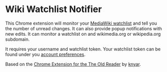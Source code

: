 Wiki Watchlist Notifier
=======================

This Chrome extension will monitor your [MediaWiki watchlist](http://www.mediawiki.org/wiki/Help:Watchlist) and tell you the number of unread changes. It can also provide popup notifications with new edits. It can monitor a watchlist on and wikimedia.org or wikipedia.org subdomain.

It requires your username and watchlist token. Your watchlist token can be found under you [account preferences](https://en.wikipedia.org/wiki/Special:Preferences#mw-prefsection-watchlist). 

Based on the [Chrome Extension for the The Old Reader](https://github.com/knyar/theoldreader-chrome) by [knyar](https://github.com/knyar/theoldreader-chrome).
